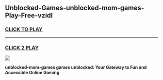 
## Unblocked-Games-unblocked-mom-games-Play-Free-vzidl
<h3>
<a href="https://premium76.site?title=unblocked-mom-games&ref=23A">CLICK TO PLAY</a></h3>
<hr>

<h3>
<a href="https://premium76.site?title=unblocked-mom-games&ref=23A">CLICK 2 PLAY</a>
  
</h3>

<a href="https://premium76.site?title=unblocked-mom-games&ref=23A"><img src="https://clearcache.store/games.png"></a>


**unblocked-mom-games games unblocked: Your Gateway to Fun and Accessible Online Gaming**
